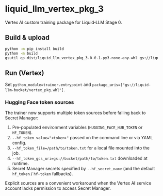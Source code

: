 # liquid_llm_vertex_pkg_3

Vertex AI custom training package for Liquid‑LLM Stage 0.

## Build & upload

```bash
python -m pip install build
python -m build
gsutil cp dist/liquid_llm_vertex_pkg_3-0.0.1-py3-none-any.whl gs://liquid-llm-bucket/vertex_pkg.whl
```

## Run (Vertex)

Set `python_module=trainer.entrypoint` and `package_uris=["gs://liquid-llm-bucket/vertex_pkg.whl"]`.

### Hugging Face token sources

The trainer now supports multiple token sources before falling back to
Secret Manager:

1. Pre-populated environment variables (`HUGGING_FACE_HUB_TOKEN` or `HF_TOKEN`).
2. `--hf_token_value="<token>"` passed on the command line or via YAML config.
3. `--hf_token_file=/path/to/token.txt` for a local file mounted into the job.
4. `--hf_token_gcs_uri=gs://bucket/path/to/token.txt` downloaded at runtime.
5. Secret Manager secrets specified by `--hf_secret_name` (and the default
   `hf_token` / `hf-token` fallbacks).

Explicit sources are a convenient workaround when the Vertex AI service
account lacks permission to access Secret Manager.
